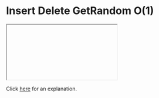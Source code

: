 # Insert Delete GetRandom O(1) 

<iframe></iframe>

Click [here](Explanation.md) for an explanation.

